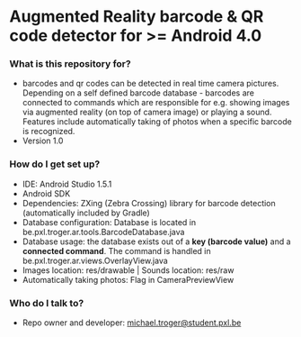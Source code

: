 # Augmented Reality barcode & QR code detector for >= Android 4.0 #

### What is this repository for? ###

* barcodes and qr codes can be detected in real time camera pictures. Depending on a self defined barcode database - barcodes are connected to commands which are responsible for e.g. showing images via augmented reality (on top of camera image) or playing a sound. Features include automatically taking of photos when a specific barcode is recognized.
* Version 1.0

### How do I get set up? ###

* IDE: Android Studio 1.5.1
* Android SDK
* Dependencies: ZXing (Zebra Crossing) library for barcode detection (automatically included by Gradle)
* Database configuration: Database is located in be.pxl.troger.ar.tools.BarcodeDatabase.java
* Database usage: the database exists out of a **key (barcode value)** and a **connected command**. The command is handled in be.pxl.troger.ar.views.OverlayView.java
* Images location: res/drawable | Sounds location: res/raw
* Automatically taking photos: Flag in CameraPreviewView

### Who do I talk to? ###

* Repo owner and developer: michael.troger@student.pxl.be
